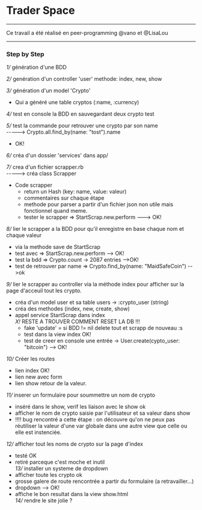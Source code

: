 # Trader Space #  
  
------------------------------------------------------------  
  
Ce travail a été réalisé en peer-programming @vano et @LisaLou  
  
------------------------------------------------------------  
  
### Step by Step  
  
*1/* génération d'une BDD  
  
*2/* genération d'un controller 'user' methode: index, new, show  
  
*3/* génération d'un model 'Crypto'  
  * Qui a généré une table cryptos (:name, :currency)  
  
*4/* test en console la BDD en sauvegardant deux crypto test  
  
*5/* test la commande pour retrouver une crypto par son name  
-----> Crypto.all.find_by(name: "tost").name  
* OK!  
    
*6/* créa d'un dossier 'services' dans app/  
  
*7/* crea d'un fichier scrapper.rb  
-----> créa class Scrapper  
* Code scrapper   
  * return un Hash (key: name, value: valeur)  
  * commentaires sur chaque étape  
  * methode pour parser a partir d'un fichier json non utile mais fonctionnel quand meme.  
  * tester le scrapper => StartScrap.new.perform ---> OK!  
  
*8/* lier le scrapper a la BDD pour qu'il enregistre en base chaque nom et chaque valeur  
  * via la methode save de StartScrap  
  * test avec => StartScrap.new.perform  --> OK!  
  * test la bdd => Crypto.count -> 2087 entries -->OK!  
  * test de retrouver par name => Crypto.find_by(name: "MaidSafeCoin") -->ok  
  
*9/* lier le scrapper au controller via la méthode index pour afficher sur la page d'acceuil tout les crypto.  
* créa d'un model user et sa table users -> :crypto_user (string)  
* créa des methodes (index, new, create, show)  
* appel service StartScrap dans index  
  *X!* RESTE A TROUVER COMMENT RESET LA DB !!! 
  * fake 'update' = si BDD != nil delete tout et scrapp de nouveau :s 
  * test dans la view index OK!  
  * test de creer en console une entrée -> User.create(cypto_user: "bitcoin") --> OK!  
  
*10/* Créer les routes  
  * lien index OK!  
  * lien new avec form  
  * lien show retour de la valeur.  
  
*11/* inserer un formulaire pour soummettre un nom de crypto  
  * inséré dans le show, verif les liaison avec le show ok  
  * afficher le nom de crypto saisie par l'utilisateur et sa valeur dans show  
  * !!!! bug rencontré a cette étape : on découvre qu'on ne peux pas réutiliser  la valeur d'une var globale dans une autre view que celle ou elle est instenciée.  
  
*12/* afficher tout les noms de crypto sur la page d'index  
  * testé OK  
  * retiré parceque c'est moche et inutil  
*13/* installer un systeme de dropdown  
  * afficher toute les crypto ok  
  * grosse galere de route rencontrée a partir du formulaire (a retravailler...)  
  * dropdown --> OK!  
  * affiche le bon resultat dans la view show.html  
*14/* rendre le site jolie ?  